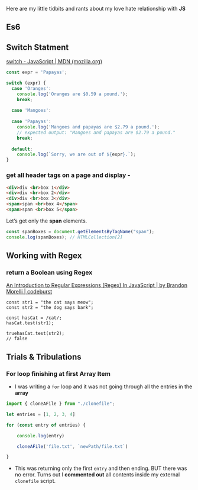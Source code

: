 Here are my little tidbits and rants about my love hate relationship with **JS** 

## Es6

## Switch Statment
[switch - JavaScript | MDN (mozilla.org)](https://developer.mozilla.org/en-US/docs/Web/JavaScript/Reference/Statements/switch)
```js
const expr = 'Papayas';

switch (expr) {
  case 'Oranges':
    console.log('Oranges are $0.59 a pound.');
    break;
    
  case 'Mangoes':
  
  case 'Papayas':
    console.log('Mangoes and papayas are $2.79 a pound.');
    // expected output: "Mangoes and papayas are $2.79 a pound."
    break;
    
  default:
    console.log(`Sorry, we are out of ${expr}.`);
}
```
### get all header tags on a page and display - [](https://softauthor.com/get-element-by-tag-name-in-javascript/#:~:text=Get%20Element%20(s)%20By%20Tag%20Name%20In%20JavaScript,Get%20Element%20(s)%20By%20Tag%20Name%20From%20Parent)
```html
<div>div <br>box 1</div>
<div>div <br>box 2</div>
<div>div <br>box 3</div>
<span>span <br>box 4</span>
<span>span <br>box 5</span>
```

Let’s get only the **span** elements.
```javascript
const spanBoxes = document.getElementsByTagName("span");
console.log(spanBoxes); // HTMLCollection[2]
```

## Working with Regex
### return a Boolean using Regex
[An Introduction to Regular Expressions (Regex) In JavaScript | by Brandon Morelli | codeburst](https://codeburst.io/an-introduction-to-regular-expressions-regex-in-javascript-1d3559e7ac9a#:~:text=One%20basic%20method%20is%20.test%28%29%2C%20which%20returns%20a,a%20certain%20character%20pattern%20exists%20within%20our%20strings%3A)
```
const str1 = "the cat says meow";  
const str2 = "the dog says bark";

const hasCat = /cat/;
hasCat.test(str1);  

truehasCat.test(str2);  
// false
```

## Trials & Tribulations
### For loop finishing at first Array Item
- I was writing a `for` loop and it was not going through all the entries in the **array**
```js
import { cloneAFile } from "./clonefile";

let entries = [1, 2, 3, 4]

for (const entry of entries) {

	console.log(entry)

	cloneAFile('file.txt', `newPath/file.txt`)

}
```
- This was returning only the first `entry` and then ending. BUT there was no error. Turns out I **commented out** all contents inside my external `clonefile` script. 